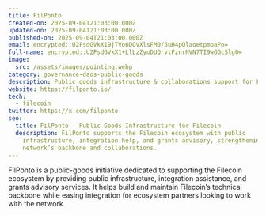 ```yaml
---
title: FilPonto
created-on: 2025-09-04T21:03:00.000Z
updated-on: 2025-09-04T21:03:00.000Z
published-on: 2025-09-04T21:03:00.000Z
email: encrypted::U2FsdGVkX19jTVo6DQVXlsFM0/5uH4pOlaoetpmpaPo=
full-name: encrypted::U2FsdGVkX1+LlLzZyoDUQrvtFznrNVN7TI9wGGcSlg0=
image:
  src: /assets/images/pointing.webp
category: governance-daos-public-goods
description: Public goods infrastructure & collaborations support for Filecoin
website: https://filponto.io/
tech:
  - filecoin
twitter: https://x.com/filponto
seo:
  title: FilPonto – Public Goods Infrastructure for Filecoin
  description: FilPonto supports the Filecoin ecosystem with public
    infrastructure, integration help, and grants advisory, strengthening the
    network’s backbone and collaborations.
---
```


FilPonto is a public-goods initiative dedicated to supporting the Filecoin ecosystem by providing public infrastructure, integration assistance, and grants advisory services. It helps build and maintain Filecoin’s technical backbone while easing integration for ecosystem partners looking to work with the network.
